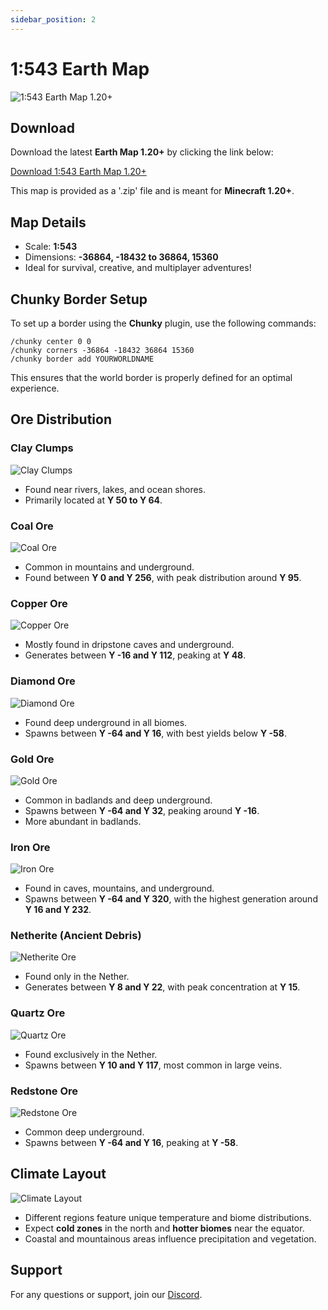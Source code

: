 ```yaml
---
sidebar_position: 2
---
```


# 1:543 Earth Map

![1:543 Earth Map 1.20+](../../static/img/world-complete.png)

## Download

Download the latest **Earth Map 1.20+** by clicking the link below:

[Download 1:543 Earth Map 1.20+](https://cdn.earthmc.org/downloads/earth1-543.zip)

This map is provided as a '.zip' file and is meant for **Minecraft 1.20+**.

## Map Details

- Scale: **1:543**
- Dimensions: **-36864, -18432 to 36864, 15360**
- Ideal for survival, creative, and multiplayer adventures!

## Chunky Border Setup

To set up a border using the **Chunky** plugin, use the following commands:

```
/chunky center 0 0
/chunky corners -36864 -18432 36864 15360
/chunky border add YOURWORLDNAME
```

This ensures that the world border is properly defined for an optimal experience.

## Ore Distribution

### Clay Clumps
![Clay Clumps](../../static/img/clay_clumps.png)
- Found near rivers, lakes, and ocean shores.
- Primarily located at **Y 50 to Y 64**.

### Coal Ore
![Coal Ore](../../static/img/coal_ore.png)
- Common in mountains and underground.
- Found between **Y 0 and Y 256**, with peak distribution around **Y 95**.

### Copper Ore
![Copper Ore](../../static/img/copper_ore.png)
- Mostly found in dripstone caves and underground.
- Generates between **Y -16 and Y 112**, peaking at **Y 48**.

### Diamond Ore
![Diamond Ore](../../static/img/diamond_ore.png)
- Found deep underground in all biomes.
- Spawns between **Y -64 and Y 16**, with best yields below **Y -58**.

### Gold Ore
![Gold Ore](../../static/img/gold_ore.png)
- Common in badlands and deep underground.
- Spawns between **Y -64 and Y 32**, peaking around **Y -16**.
- More abundant in badlands.

### Iron Ore
![Iron Ore](../../static/img/iron_ore.png)
- Found in caves, mountains, and underground.
- Spawns between **Y -64 and Y 320**, with the highest generation around **Y 16 and Y 232**.

### Netherite (Ancient Debris)
![Netherite Ore](../../static/img/netherite_ore.png)
- Found only in the Nether.
- Generates between **Y 8 and Y 22**, with peak concentration at **Y 15**.

### Quartz Ore
![Quartz Ore](../../static/img/quartz_ore.png)
- Found exclusively in the Nether.
- Spawns between **Y 10 and Y 117**, most common in large veins.

### Redstone Ore
![Redstone Ore](../../static/img/redstone_ore.png)
- Common deep underground.
- Spawns between **Y -64 and Y 16**, peaking at **Y -58**.

## Climate Layout

![Climate Layout](../../static/img/climate.png)

- Different regions feature unique temperature and biome distributions.
- Expect **cold zones** in the north and **hotter biomes** near the equator.
- Coastal and mountainous areas influence precipitation and vegetation.

## Support

For any questions or support, join our [Discord](https://discord.gg/yFKhYr6ZmQ).
